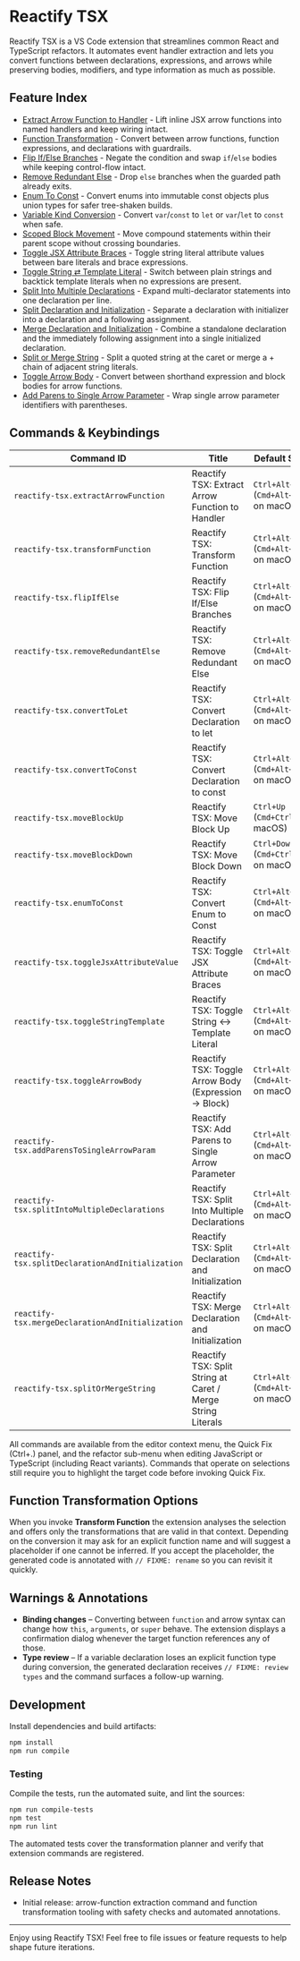 # Reactify TSX

Reactify TSX is a VS Code extension that streamlines common React and TypeScript refactors. It automates event handler extraction and lets you convert functions between declarations, expressions, and arrows while preserving bodies, modifiers, and type information as much as possible.

## Feature Index

- [Extract Arrow Function to Handler](docs/feature/ExtractArrowFunction/README.md) - Lift inline JSX arrow functions into named handlers and keep wiring intact.
- [Function Transformation](docs/feature/TransformFunction/README.md) - Convert between arrow functions, function expressions, and declarations with guardrails.
- [Flip If/Else Branches](docs/feature/FlipIfElse/README.md) - Negate the condition and swap `if`/`else` bodies while keeping control-flow intact.
- [Remove Redundant Else](docs/feature/RemoveRedundantElse/README.md) - Drop `else` branches when the guarded path already exits.
- [Enum To Const](docs/feature/EnumToConst/README.md) - Convert enums into immutable const objects plus union types for safer tree-shaken builds.
- [Variable Kind Conversion](docs/feature/VariableKindConversion/README.md) - Convert `var`/`const` to `let` or `var`/`let` to `const` when safe.
- [Scoped Block Movement](docs/feature/ScopedBlockMovement/README.md) - Move compound statements within their parent scope without crossing boundaries.
- [Toggle JSX Attribute Braces](docs/feature/ToggleJsxAttributeBraces/README.md) - Toggle string literal attribute values between bare literals and brace expressions.
- [Toggle String ⇄ Template Literal](docs/feature/ToggleStringTemplate/README.md) - Switch between plain strings and backtick template literals when no expressions are present.
- [Split Into Multiple Declarations](docs/feature/SplitIntoMultipleDeclarations/README.md) - Expand multi-declarator statements into one declaration per line.
- [Split Declaration and Initialization](docs/feature/SplitDeclarationAndInitialization/README.md) - Separate a declaration with initializer into a declaration and a following assignment.
- [Merge Declaration and Initialization](docs/feature/MergeDeclarationAndInitialization/README.md) - Combine a standalone declaration and the immediately following assignment into a single initialized declaration.
- [Split or Merge String](docs/feature/SplitOrMergeString/README.md) - Split a quoted string at the caret or merge a + chain of adjacent string literals.
- [Toggle Arrow Body](docs/feature/ToggleArrowBody/README.md) - Convert between shorthand expression and block bodies for arrow functions.
- [Add Parens to Single Arrow Parameter](docs/feature/AddParensToSingleArrowParam/README.md) - Wrap single arrow parameter identifiers with parentheses.

## Commands & Keybindings

| Command ID | Title | Default Shortcut |
| --- | --- | --- |
| `reactify-tsx.extractArrowFunction` | Reactify TSX: Extract Arrow Function to Handler | `Ctrl+Alt+Shift+E` (`Cmd+Alt+Shift+E` on macOS) |
| `reactify-tsx.transformFunction` | Reactify TSX: Transform Function | `Ctrl+Alt+Shift+T` (`Cmd+Alt+Shift+T` on macOS) |
| `reactify-tsx.flipIfElse` | Reactify TSX: Flip If/Else Branches | `Ctrl+Alt+Shift+I` (`Cmd+Alt+Shift+I` on macOS) |
| `reactify-tsx.removeRedundantElse` | Reactify TSX: Remove Redundant Else | `Ctrl+Alt+Shift+R` (`Cmd+Alt+Shift+R` on macOS) |
| `reactify-tsx.convertToLet` | Reactify TSX: Convert Declaration to let | `Ctrl+Alt+Shift+L` (`Cmd+Alt+Shift+L` on macOS) |
| `reactify-tsx.convertToConst` | Reactify TSX: Convert Declaration to const | `Ctrl+Alt+Shift+O` (`Cmd+Alt+Shift+O` on macOS) |
| `reactify-tsx.moveBlockUp` | Reactify TSX: Move Block Up | `Ctrl+Up` (`Cmd+Ctrl+Up` on macOS) |
| `reactify-tsx.moveBlockDown` | Reactify TSX: Move Block Down | `Ctrl+Down` (`Cmd+Ctrl+Down` on macOS) |
| `reactify-tsx.enumToConst` | Reactify TSX: Convert Enum to Const | `Ctrl+Alt+Shift+C` (`Cmd+Alt+Shift+C` on macOS) |
| `reactify-tsx.toggleJsxAttributeValue` | Reactify TSX: Toggle JSX Attribute Braces | `Ctrl+Alt+Shift+B` (`Cmd+Alt+Shift+B` on macOS) |
| `reactify-tsx.toggleStringTemplate` | Reactify TSX: Toggle String <-> Template Literal | `Ctrl+Alt+Shift+Q` (`Cmd+Alt+Shift+Q` on macOS) |
| `reactify-tsx.toggleArrowBody` | Reactify TSX: Toggle Arrow Body (Expression -> Block) | `Ctrl+Alt+Shift+A` (`Cmd+Alt+Shift+A` on macOS) |
| `reactify-tsx.addParensToSingleArrowParam` | Reactify TSX: Add Parens to Single Arrow Parameter | `Ctrl+Alt+Shift+P` (`Cmd+Alt+Shift+P` on macOS) |
| `reactify-tsx.splitIntoMultipleDeclarations` | Reactify TSX: Split Into Multiple Declarations | `Ctrl+Alt+Shift+M` (`Cmd+Alt+Shift+M` on macOS) |
| `reactify-tsx.splitDeclarationAndInitialization` | Reactify TSX: Split Declaration and Initialization | `Ctrl+Alt+Shift+D` (`Cmd+Alt+Shift+D` on macOS) |
| `reactify-tsx.mergeDeclarationAndInitialization` | Reactify TSX: Merge Declaration and Initialization | `Ctrl+Alt+Shift+G` (`Cmd+Alt+Shift+G` on macOS) |
| `reactify-tsx.splitOrMergeString` | Reactify TSX: Split String at Caret / Merge String Literals | `Ctrl+Alt+Shift+S` (`Cmd+Alt+Shift+S` on macOS) |

All commands are available from the editor context menu, the Quick Fix (Ctrl+.) panel, and the refactor sub-menu when editing JavaScript or TypeScript (including React variants). Commands that operate on selections still require you to highlight the target code before invoking Quick Fix.

## Function Transformation Options

When you invoke **Transform Function** the extension analyses the selection and offers only the transformations that are valid in that context. Depending on the conversion it may ask for an explicit function name and will suggest a placeholder if one cannot be inferred. If you accept the placeholder, the generated code is annotated with `// FIXME: rename` so you can revisit it quickly.

## Warnings & Annotations

- **Binding changes** – Converting between `function` and arrow syntax can change how `this`, `arguments`, or `super` behave. The extension displays a confirmation dialog whenever the target function references any of those.
- **Type review** – If a variable declaration loses an explicit function type during conversion, the generated declaration receives `// FIXME: review types` and the command surfaces a follow-up warning.

## Development

Install dependencies and build artifacts:

```bash
npm install
npm run compile
```

### Testing

Compile the tests, run the automated suite, and lint the sources:

```bash
npm run compile-tests
npm test
npm run lint
```

The automated tests cover the transformation planner and verify that extension commands are registered.

## Release Notes

- Initial release: arrow-function extraction command and function transformation tooling with safety checks and automated annotations.

---

Enjoy using Reactify TSX! Feel free to file issues or feature requests to help shape future iterations.


